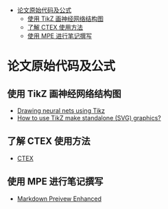 <!-- @import "[TOC]" {cmd="toc" depthFrom=1 depthTo=6 orderedList=false} -->

<!-- code_chunk_output -->

- [论文原始代码及公式](#论文原始代码及公式)
  - [使用 TikZ 画神经网络结构图](#使用-tikz-画神经网络结构图)
  - [了解 CTEX 使用方法](#了解-ctex-使用方法)
  - [使用 MPE 进行笔记撰写](#使用-mpe-进行笔记撰写)

<!-- /code_chunk_output -->

# 论文原始代码及公式

## 使用 TikZ 画神经网络结构图

- [Drawing neural nets using Tikz](https://newbiettn.github.io/2016/12/16/tikz/)
- [How to use TikZ make standalone (SVG) graphics?](https://tex.stackexchange.com/questions/51757/how-can-i-use-tikz-to-make-standalone-svg-graphics)

## 了解 CTEX 使用方法

- [CTEX](http://www.ctex.org/HomePage)

## 使用 MPE 进行笔记撰写
- [Markdown Preivew Enhanced](https://shd101wyy.github.io/markdown-preview-enhanced/#/zh-cn/)
